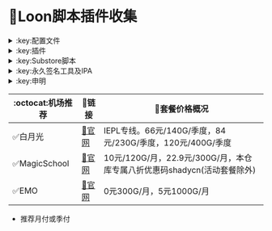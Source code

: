# :balloon:Loon脚本插件收集  

<details>
  <summary>:key:配置文件</summary>    
    
|:octocat:配置文件|:link:链接|:pushpin:操作说明|
|--|--|--|
|:warning:含完整脚本及插件的配置文件|[:link:链接地址](https://raw.githubusercontent.com/deezertidal/private/main/Loon_Full.conf)|配置-编辑-从URL下载-粘贴链接（降低维护频率）
|:white_check_mark:基础配置文件（推荐）|[:link:链接地址](https://raw.githubusercontent.com/deezertidal/private/main/Loon_Basic.conf)|配置-编辑-从URL下载-粘贴链接（自行添加需要的脚本插件）

</details>

<details>
   <summary>:key:插件</summary>    

|:octocat:插件|:link:链接|:pushpin:操作说明|
|--|--|--|
|:white_check_mark:Sub-Store| loon://import?plugin=encode(https%3A%2F%2Fraw.githubusercontent.com%2FPeng-YM%2FSub-Store%2Fmaster%2Fconfig%2FLoon.plugin)| 
|:white_check_mark:百度云加速| loon://import?plugin=encode(https%3A%2F%2Fraw.githubusercontent.com%2Fdeezertidal%2Fprivate%2Fmain%2FBaiduCloud.plugin)| 
|:white_check_mark:扫描全能王| loon://import?plugin=encode(https%3A%2F%2Fraw.githubusercontent.com%2Fdeezertidal%2Fprivate%2Fmain%2FCamScanner.plugin)| 
|:white_check_mark:Emby| loon://import?plugin=encode(https%3A%2F%2Fraw.githubusercontent.com%2Fdeezertidal%2Fprivate%2Fmain%2FEmby.plugin)| 
|:white_check_mark:酷我会员| loon://import?plugin=encode(https%3A%2F%2Fraw.githubusercontent.com%2Fdeezertidal%2Fprivate%2Fmain%2FKuwoVip.plugin)| 
|:white_check_mark:酷我数字专辑解锁| loon://import?plugin=encode(https%3A%2F%2Fraw.githubusercontent.com%2Fdeezertidal%2Fprivate%2Fmain%2Fkuwo-unlock.plugin)| 
|:white_check_mark:历史价格| loon://import?plugin=encode(https%3A%2F%2Fraw.githubusercontent.com%2Fdeezertidal%2Fprivate%2Fmain%2FPrice.plugin)| 
|:white_check_mark:WPS会员解锁| loon://import?plugin=encode(https%3A%2F%2Fraw.githubusercontent.com%2Fdeezertidal%2Fprivate%2Fmain%2FWPS.plugin)| 
|:white_check_mark:Nicegram会员解锁| loon://import?plugin=encode(https%3A%2F%2Fraw.githubusercontent.com%2Fdeezertidal%2Fprivate%2Fmain%2Fnicegram.plugin)| 
|:white_check_mark:财新文章解锁| loon://import?plugin=encode(https%3A%2F%2Fraw.githubusercontent.com%2Fdeezertidal%2Fprivate%2Fmain%2Fcaixin.plugin)| 
|:white_check_mark:spotify会员解锁| loon://import?plugin=encode(https%3A%2F%2Fraw.githubusercontent.com%2Fdeezertidal%2Fprivate%2Fmain%2FSpotifyPremium.plugin)| 
|:white_check_mark:SoundCloud Go+| loon://import?plugin=encode(https%3A%2F%2Fraw.githubusercontent.com%2Fdeezertidal%2Fprivate%2Fmain%2Fsoundcloud.plugin)| 
|❌Tidal会员解锁| loon://import?plugin=encode(https%3A%2F%2Fraw.githubusercontent.com%2Fdeezertidal%2Fprivate%2Fmain%2FTidal-HiFi.plugin)| 
|:white_check_mark:切换百度搜索| loon://import?plugin=encode(https%3A%2F%2Fraw.githubusercontent.com%2Fdeezertidal%2Fprivate%2Fmain%2FB-Search.plugin)|  地址栏输入bd+空格+关键字
|:white_check_mark:代理链路检测| loon://import?plugin=encode(https%3A%2F%2Fraw.githubusercontent.com%2Fdeezertidal%2Fprivate%2Fmain%2FNodeLinkCheck.plugin)| 
|:white_check_mark:网络模式切换| loon://import?plugin=encode(https%3A%2F%2Fraw.githubusercontent.com%2Fdeezertidal%2Fprivate%2Fmain%2FRunning-Mode.plugin)|  自行修改[脚本](
|:white_check_mark:广告屏蔽| loon://import?plugin=encode(https%3A%2F%2Fraw.githubusercontent.com%2Fdeezertidal%2Fprivate%2Fmain%2FAdBlock.plugin)| 
|:white_check_mark:波点音乐| loon://import?plugin=encode(https%3A%2F%2Fraw.githubusercontent.com%2Fdeezertidal%2Fprivate%2Fmain%2FBodian.plugin)| 
|:white_check_mark:禁用iOS更新| loon://import?plugin=encode(https%3A%2F%2Fraw.githubusercontent.com%2Fdeezertidal%2Fprivate%2Fmain%2FDisableUpdate.plugin)| 
|:white_check_mark:奈飞评分| loon://import?plugin=encode(https%3A%2F%2Fraw.githubusercontent.com%2Fdeezertidal%2Fprivate%2Fmain%2FRatings.plugin)| 
|:white_check_mark:番茄小说| loon://import?plugin=encode(https%3A%2F%2Fraw.githubusercontent.com%2Fdeezertidal%2Fprivate%2Fmain%2Ffanqienovel.plugin)| 
|:white_check_mark:TestFlight| loon://import?plugin=encode(https%3A%2F%2Fraw.githubusercontent.com%2Fdeezertidal%2Fprivate%2Fmain%2FiRingo_TestFlight.plugin)| 
|:white_check_mark:BoxJS| loon://import?plugin=encode(https%3A%2F%2Fraw.githubusercontent.com%2Fchavyleung%2Fscripts%2Fmaster%2Fbox%2Frewrite%2Fboxjs.rewrite.loon.tf.plugin)| -safari-boxjs.com-添加到主屏幕
|:white_check_mark:Bili换区| loon://import?plugin=encode(https%3A%2F%2Fraw.githubusercontent.com%2FColdvvater%2FLoon%2Fmaster%2FPlugin%2FBili_Auto_Regions.plugin)| 
|:white_check_mark:Q-Search| loon://import?plugin=encode(https%3A%2F%2Fraw.githubusercontent.com%2FColdvvater%2FLoon%2Fmaster%2FPlugin%2FQ-Search.plugin)| （需设置duckduckgo为默认搜索引擎）
|:white_check_mark:豆瓣影视| loon://import?plugin=encode(https%3A%2F%2Fraw.githubusercontent.com%2FColdvvater%2FLoon%2Fmaster%2FPlugin%2FDouBanPlay.plugin)| 
|:white_check_mark:字幕增强双语| loon://import?plugin=encode(https%3A%2F%2Fraw.githubusercontent.com%2FDualSubs%2FDualSubs%2Fmain%2Fplugin%2FDualSubs.plugin)| 
|:white_check_mark:YouTube双语| loon://import?plugin=encode(https%3A%2F%2Fraw.githubusercontent.com%2FDualSubs%2FDualSubs%2Fmain%2Fplugin%2FDualSubs.YouTube.plugin)| 
|:white_check_mark:签到脚本Cookie获取| loon://import?plugin=encode(https%3A%2F%2Fraw.githubusercontent.com%2FNobyDa%2FScript%2Fmaster%2FLoon%2FLoon_GetCookie.plugin)| 
|:white_check_mark:TF账户管理| loon://import?plugin=encode(https%3A%2F%2Fraw.githubusercontent.com%2FNobyDa%2FScript%2Fmaster%2FLoon%2FLoon_TF_Account.plugin)| 
|:white_check_mark:巴哈姆特动画疯| loon://import?plugin=encode(https%3A%2F%2Fraw.githubusercontent.com%2FNobyDa%2FScript%2Fmaster%2FLoon%2FLoon_Bahamut_ADS.plugin)| 
|:white_check_mark:115网盘| loon://import?plugin=encode(https%3A%2F%2Fraw.githubusercontent.com%2FTartarus2014%2FLoon-Script%2Fmaster%2FPlugin%2F115.plugin)| 
|:white_check_mark:节点流媒体支持检测| loon://import?plugin=encode(https%3A%2F%2Fraw.githubusercontent.com%2FTartarus2014%2FLoon-Script%2Fmaster%2FPlugin%2FMediaCheck.plugin)| 
|:white_check_mark:Youtube去广告| loon://import?plugin=encode(https%3A%2F%2Fraw.githubusercontent.com%2FTartarus2014%2FLoon-Script%2Fmaster%2FPlugin%2FBlock%2FYouTubeAds.plugin)| 
|:white_check_mark:微博去广告| loon://import?plugin=encode(https%3A%2F%2Fraw.githubusercontent.com%2FTartarus2014%2FLoon-Script%2Fmaster%2FPlugin%2FBlock%2FWeiboAds.plugin)| 
|:white_check_mark:知乎去广告| loon://import?plugin=encode(https%3A%2F%2Fraw.githubusercontent.com%2FTartarus2014%2FLoon-Script%2Fmaster%2FPlugin%2FBlock%2FZhiHu.plugin)| 
|:white_check_mark:跳过代理检测| loon://import?plugin=encode(https%3A%2F%2Fraw.githubusercontent.com%2FTartarus2014%2FLoon-Script%2Fmaster%2FPlugin%2Fskip-proxy.plugin)| 
|:white_check_mark:DNS解析| loon://import?plugin=encode(https%3A%2F%2Fraw.githubusercontent.com%2FVirgilClyne%2FVirgilClyne%2Fmain%2Fmodules%2FDNS%2FDNS.plugin)| 
|:white_check_mark:iOS天气| loon://import?plugin=encode(https%3A%2F%2Fraw.githubusercontent.com%2FVirgilClyne%2FiRingo%2Fmain%2Fplugin%2FWeather.plugin)| 
|:white_check_mark:iOS定位| loon://import?plugin=encode(https%3A%2F%2Fraw.githubusercontent.com%2FVirgilClyne%2FiRingo%2Fmain%2Fplugin%2FLocation.plugin)| 
|:white_check_mark:iOSMitM| loon://import?plugin=encode(https%3A%2F%2Fraw.githubusercontent.com%2FVirgilClyne%2FiRingo%2Fmain%2Fplugin%2FMitM.plugin)| 
|:white_check_mark:Siri| loon://import?plugin=encode(https%3A%2F%2Fraw.githubusercontent.com%2FVirgilClyne%2FiRingo%2Fmain%2Fplugin%2FSiri.plugin)| 
|:white_check_mark:Apple News| loon://import?plugin=encode(https%3A%2F%2Fraw.githubusercontent.com%2FVirgilClyne%2FiRingo%2Fmain%2Fplugin%2FNews.plugin)| 
|:white_check_mark:Apple TV| loon://import?plugin=encode(https%3A%2F%2Fraw.githubusercontent.com%2FVirgilClyne%2FiRingo%2Fmain%2Fplugin%2FTV.plugin)| 
|:white_check_mark:流利说解锁| loon://import?plugin=encode(https%3A%2F%2Fraw.githubusercontent.com%2Fdeezertidal%2Fprivate%2Fmain%2Flls.plugin)| 
|:white_check_mark:JibJab| loon://import?plugin=encode(https%3A%2F%2Fraw.githubusercontent.com%2Fdeezertidal%2Fprivate%2Fmain%2Fjibjab.plugin)| 
|:white_check_mark:Mix Camera| loon://import?plugin=encode(https%3A%2F%2Fraw.githubusercontent.com%2Fdeezertidal%2Fprivate%2Fmain%2Fmix.plugin)| 
|:white_check_mark:Picsart| loon://import?plugin=encode(https%3A%2F%2Fraw.githubusercontent.com%2Fdeezertidal%2Fprivate%2Fmain%2Fpicsart.plugin)| 
|:white_check_mark:Polarr| loon://import?plugin=encode(https%3A%2F%2Fraw.githubusercontent.com%2Fdeezertidal%2Fprivate%2Fmain%2Fpolarr.plugin)| 
|:white_check_mark:皮皮虾| loon://import?plugin=encode(https%3A%2F%2Fraw.githubusercontent.com%2Fdeezertidal%2Fprivate%2Fmain%2Fppx.plugin)| 
|:white_check_mark:VSCO| loon://import?plugin=encode(https%3A%2F%2Fraw.githubusercontent.com%2Fdeezertidal%2Fprivate%2Fmain%2Fvsco.plugin)| 
|:white_check_mark:小影| loon://import?plugin=encode(https%3A%2F%2Fraw.githubusercontent.com%2Fdeezertidal%2Fprivate%2Fmain%2Fxiaoying.plugin)| 
|:white_check_mark:香蕉视频| loon://import?plugin=encode(https%3A%2F%2Fraw.githubusercontent.com%2Fdeezertidal%2Fprivate%2Fmain%2Fxjsp.plugin)| 
|:white_check_mark:ColorWidgets小组件| loon://import?plugin=encode(https%3A%2F%2Fraw.githubusercontent.com%2Fdeezertidal%2Fprivate%2Fmain%2Fcolorwidgets.plugin)| 
|:white_check_mark:Alarmy闹钟解锁| loon://import?plugin=encode(https%3A%2F%2Fraw.githubusercontent.com%2Fdeezertidal%2Fprivate%2Fmain%2Falarmy.plugin)| 
|:white_check_mark:彩云天气提醒| loon://import?plugin=encode(https%3A%2F%2Fraw.githubusercontent.com%2Fdeezertidal%2Fprivate%2Fmain%2Fcaiyun.plugin)| 
|:white_check_mark:Aloha浏览器| loon://import?plugin=encode(https%3A%2F%2Fraw.githubusercontent.com%2Fdeezertidal%2Fprivate%2Fmain%2Faloha.plugin)| 
|:white_check_mark:BedtimeFan助眠风扇| loon://import?plugin=encode(https%3A%2F%2Fraw.githubusercontent.com%2Fdeezertidal%2Fprivate%2Fmain%2FBedtimeFan.plugin)| 
|:white_check_mark:Bazaart解锁| loon://import?plugin=encode(https%3A%2F%2Fraw.githubusercontent.com%2Fdeezertidal%2Fprivate%2Fmain%2Fbazaart.plugin)| 
|:white_check_mark:DailyYoga解锁| loon://import?plugin=encode(https%3A%2F%2Fraw.githubusercontent.com%2Fdeezertidal%2Fprivate%2Fmain%2Fdaily-yoga.plugin)| 
|:white_check_mark:Darkroom解锁| loon://import?plugin=encode(https%3A%2F%2Fraw.githubusercontent.com%2Fdeezertidal%2Fprivate%2Fmain%2Fdarkroom.plugin)| 
|:white_check_mark:Fabulous解锁| loon://import?plugin=encode(https%3A%2F%2Fraw.githubusercontent.com%2Fdeezertidal%2Fprivate%2Fmain%2Ffabulous.plugin)| 
|:white_check_mark:Invideo解锁| loon://import?plugin=encode(https%3A%2F%2Fraw.githubusercontent.com%2Fdeezertidal%2Fprivate%2Fmain%2Finvideo.plugin)| 
|:white_check_mark:忆飞Gif解锁| loon://import?plugin=encode(https%3A%2F%2Fraw.githubusercontent.com%2Fdeezertidal%2Fprivate%2Fmain%2Fgiftr.plugin)| 
|:white_check_mark:句读解锁| loon://import?plugin=encode(https%3A%2F%2Fraw.githubusercontent.com%2Fdeezertidal%2Fprivate%2Fmain%2Fjudou.plugin)| 
|:white_check_mark:Kika会员解锁| loon://import?plugin=encode(https%3A%2F%2Fraw.githubusercontent.com%2Fdeezertidal%2Fprivate%2Fmain%2Fkika.plugin)| 
|:white_check_mark:Mojo会员解锁| loon://import?plugin=encode(https%3A%2F%2Fraw.githubusercontent.com%2Fdeezertidal%2Fprivate%2Fmain%2Fmojo.plugin)| 
|:white_check_mark:Musixmatch解锁| loon://import?plugin=encode(https%3A%2F%2Fraw.githubusercontent.com%2Fdeezertidal%2Fprivate%2Fmain%2Fmusixmatch.plugin)| 
|:white_check_mark:MyFitnessPal解锁| loon://import?plugin=encode(https%3A%2F%2Fraw.githubusercontent.com%2Fdeezertidal%2Fprivate%2Fmain%2Fmyfitnesspal.plugin)| 
|:white_check_mark:Now冥想解锁| loon://import?plugin=encode(https%3A%2F%2Fraw.githubusercontent.com%2Fdeezertidal%2Fprivate%2Fmain%2Fnow.plugin)| 
|:white_check_mark:奶由壁纸解锁| loon://import?plugin=encode(https%3A%2F%2Fraw.githubusercontent.com%2Fdeezertidal%2Fprivate%2Fmain%2Fnybz.plugin)| 
|:white_check_mark:Piccollage解锁| loon://import?plugin=encode(https%3A%2F%2Fraw.githubusercontent.com%2Fdeezertidal%2Fprivate%2Fmain%2Fpiccollage.plugin)| 
|:white_check_mark:Pixelcut解锁| loon://import?plugin=encode(https%3A%2F%2Fraw.githubusercontent.com%2Fdeezertidal%2Fprivate%2Fmain%2Fpixelcut.plugin)| 
|:white_check_mark:时光手账解锁| loon://import?plugin=encode(https%3A%2F%2Fraw.githubusercontent.com%2Fdeezertidal%2Fprivate%2Fmain%2Fsgsz.plugin)| 
|:white_check_mark:ShadowLink解锁会员节点| loon://import?plugin=encode(https%3A%2F%2Fraw.githubusercontent.com%2Fdeezertidal%2Fprivate%2Fmain%2Fshadowlinkvpn.plugin)| 
|:white_check_mark:Smallpdf解锁| loon://import?plugin=encode(https%3A%2F%2Fraw.githubusercontent.com%2Fdeezertidal%2Fprivate%2Fmain%2Fsmallpdf.plugin)| 
|:white_check_mark:Tangerine解锁| loon://import?plugin=encode(https%3A%2F%2Fraw.githubusercontent.com%2Fdeezertidal%2Fprivate%2Fmain%2Ftangerine.plugin)| 
|:white_check_mark:Ten Percent解锁| loon://import?plugin=encode(https%3A%2F%2Fraw.githubusercontent.com%2Fdeezertidal%2Fprivate%2Fmain%2Ftenpercent.plugin)| 
|:white_check_mark:迅雷会员解锁| loon://import?plugin=encode(https%3A%2F%2Fraw.githubusercontent.com%2Fdeezertidal%2Fprivate%2Fmain%2Fthunder.plugin)| 
|:white_check_mark:Workout For Women解锁| loon://import?plugin=encode(https%3A%2F%2Fraw.githubusercontent.com%2Fdeezertidal%2Fprivate%2Fmain%2Fwfw.plugin)| 
|:white_check_mark:Widgetsmith解锁| loon://import?plugin=encode(https%3A%2F%2Fraw.githubusercontent.com%2Fdeezertidal%2Fprivate%2Fmain%2Fwidgetsmith.plugin)| 
|:white_check_mark:万能变声器解锁| loon://import?plugin=encode(https%3A%2F%2Fraw.githubusercontent.com%2Fdeezertidal%2Fprivate%2Fmain%2Fwnbsq.plugin)| 
|:white_check_mark:指尖时光解锁会员| loon://import?plugin=encode(https%3A%2F%2Fraw.githubusercontent.com%2Fdeezertidal%2Fprivate%2Fmain%2Fzjsg.plugin)| 
|:white_check_mark:傲软抠图会员| loon://import?plugin=encode(https%3A%2F%2Fraw.githubusercontent.com%2Fdeezertidal%2Fprivate%2Fmain%2Fapowersoft.plugin)| 
|:white_check_mark:Appraven Pro| loon://import?plugin=encode(https%3A%2F%2Fraw.githubusercontent.com%2Fdeezertidal%2Fprivate%2Fmain%2Fappraven.plugin)| 
|:white_check_mark:布丁锁屏| loon://import?plugin=encode(https%3A%2F%2Fraw.githubusercontent.com%2Fdeezertidal%2Fprivate%2Fmain%2Fbdsp.plugin)| 
|:white_check_mark:Bilibili 1080P| loon://import?plugin=encode(https%3A%2F%2Fraw.githubusercontent.com%2Fdeezertidal%2Fprivate%2Fmain%2Fbili.plugin)| 
|:white_check_mark:BOOM会员解锁| loon://import?plugin=encode(https%3A%2F%2Fraw.githubusercontent.com%2Fdeezertidal%2Fprivate%2Fmain%2Fboom.plugin)| 
|:white_check_mark:克拉壁纸| loon://import?plugin=encode(https%3A%2F%2Fraw.githubusercontent.com%2Fdeezertidal%2Fprivate%2Fmain%2Fclarity.plugin)| 
|:white_check_mark:彩云天气SVIP| loon://import?plugin=encode(https%3A%2F%2Fraw.githubusercontent.com%2Fdeezertidal%2Fprivate%2Fmain%2Fcolorweather.plugin)| 
|:white_check_mark:Ellabook VIP| loon://import?plugin=encode(https%3A%2F%2Fraw.githubusercontent.com%2Fdeezertidal%2Fprivate%2Fmain%2Fellabook.plugin)| 
|:white_check_mark:Fimo Pro| loon://import?plugin=encode(https%3A%2F%2Fraw.githubusercontent.com%2Fdeezertidal%2Fprivate%2Fmain%2Ffimo.plugin)| 
|:white_check_mark:FT中文网| loon://import?plugin=encode(https%3A%2F%2Fraw.githubusercontent.com%2Fdeezertidal%2Fprivate%2Fmain%2Fft.plugin)| 
|:white_check_mark:i Love PDF解锁| loon://import?plugin=encode(https%3A%2F%2Fraw.githubusercontent.com%2Fdeezertidal%2Fprivate%2Fmain%2Filovepdf.plugin)| 
|:white_check_mark:美图秀秀VIP| loon://import?plugin=encode(https%3A%2F%2Fraw.githubusercontent.com%2Fdeezertidal%2Fprivate%2Fmain%2Fmeituxx.plugin)| 
|:white_check_mark:起伏会员解锁| loon://import?plugin=encode(https%3A%2F%2Fraw.githubusercontent.com%2Fdeezertidal%2Fprivate%2Fmain%2Fqifu.plugin)| 
|:white_check_mark:Symbolab Pro| loon://import?plugin=encode(https%3A%2F%2Fraw.githubusercontent.com%2Fdeezertidal%2Fprivate%2Fmain%2Fsymbolab.plugin)| 
|:white_check_mark:Pixiv Show| loon://import?plugin=encode(https%3A%2F%2Fraw.githubusercontent.com%2FI-am-R-E%2FFunctional-Store-Hub%2FMaster%2FPixivShow%2FLoon.plugin)| 
|:white_check_mark:B612咔叽| loon://import?plugin=encode(https%3A%2F%2Fraw.githubusercontent.com%2Fdeezertidal%2Fprivate%2Fmain%2Fb612.plugin)| 
|:white_check_mark:儿歌点点会员| loon://import?plugin=encode(https%3A%2F%2Fraw.githubusercontent.com%2Fdeezertidal%2Fprivate%2Fmain%2Fegdd.plugin)| 
|:white_check_mark:hyperweb会员解锁| loon://import?plugin=encode(https%3A%2F%2Fraw.githubusercontent.com%2Fdeezertidal%2Fprivate%2Fmain%2Fhyperweb.plugin)| 
|:white_check_mark:Molycam会员| loon://import?plugin=encode(https%3A%2F%2Fraw.githubusercontent.com%2Fdeezertidal%2Fprivate%2Fmain%2Fmolycam.plugin)| 
|:white_check_mark:Photomath会员| loon://import?plugin=encode(https%3A%2F%2Fraw.githubusercontent.com%2Fdeezertidal%2Fprivate%2Fmain%2Fphotomath.plugin)| 
|:white_check_mark:西窗烛解锁| loon://import?plugin=encode(https%3A%2F%2Fraw.githubusercontent.com%2Fdeezertidal%2Fprivate%2Fmain%2Fxcz.plugin)| 
|:white_check_mark:Accuweather解锁| loon://import?plugin=encode(https%3A%2F%2Fraw.githubusercontent.com%2Fdeezertidal%2Fprivate%2Fmain%2Faccu.plugin)| 
|:white_check_mark:Meistertask解锁| loon://import?plugin=encode(https%3A%2F%2Fraw.githubusercontent.com%2Fdeezertidal%2Fprivate%2Fmain%2Fmeistertask.plugin)| 
|:white_check_mark:一言解锁| loon://import?plugin=encode(https%3A%2F%2Fraw.githubusercontent.com%2Fdeezertidal%2Fprivate%2Fmain%2Fyiyan.plugin)| 
|:white_check_mark:Fantastical解锁| loon://import?plugin=encode(https%3A%2F%2Fraw.githubusercontent.com%2Fdeezertidal%2Fprivate%2Fmain%2Ffantastical.plugin)| 
|:white_check_mark:云听解锁| loon://import?plugin=encode(https%3A%2F%2Fraw.githubusercontent.com%2Fdeezertidal%2Fprivate%2Fmain%2Fyunting.plugin)| 
|:white_check_mark:豌豆清单解锁| loon://import?plugin=encode(https%3A%2F%2Fraw.githubusercontent.com%2Fdeezertidal%2Fprivate%2Fmain%2Fwdqd.plugin)| 
|:white_check_mark:EMMO解锁| loon://import?plugin=encode(https%3A%2F%2Fraw.githubusercontent.com%2Fdeezertidal%2Fprivate%2Fmain%2Femmo.plugin)| 
|:white_check_mark:小习惯解锁| loon://import?plugin=encode(https%3A%2F%2Fraw.githubusercontent.com%2Fdeezertidal%2Fprivate%2Fmain%2Fxxg.plugin)| 
|:white_check_mark:读书笔记解锁| loon://import?plugin=encode(https%3A%2F%2Fraw.githubusercontent.com%2Fdeezertidal%2Fprivate%2Fmain%2Fdsbj.plugin)| 
|:white_check_mark:斑马海报解锁| loon://import?plugin=encode(https%3A%2F%2Fraw.githubusercontent.com%2Fdeezertidal%2Fprivate%2Fmain%2Fzebra.plugin)| 
|:white_check_mark:My Plate解锁| loon://import?plugin=encode(https%3A%2F%2Fraw.githubusercontent.com%2Fdeezertidal%2Fprivate%2Fmain%2Fmyplate.plugin)| 
|❌I AM解锁| loon://import?plugin=encode(https%3A%2F%2Fraw.githubusercontent.com%2Fdeezertidal%2Fprivate%2Fmain%2Fiam.plugin)| 
|:white_check_mark:iMuseum解锁| loon://import?plugin=encode(https%3A%2F%2Fraw.githubusercontent.com%2Fdeezertidal%2Fprivate%2Fmain%2Fimuseum.plugin)| 
|:white_check_mark:Audiomack解锁| loon://import?plugin=encode(https%3A%2F%2Fraw.githubusercontent.com%2Fdeezertidal%2Fprivate%2Fmain%2Faudiomack.plugin)| 
|:white_check_mark:Grammarly解锁| loon://import?plugin=encode(https%3A%2F%2Fraw.githubusercontent.com%2Fdeezertidal%2Fprivate%2Fmain%2Fgrammarly.plugin)| 
|:white_check_mark:TOKCAM解锁| loon://import?plugin=encode(https%3A%2F%2Fraw.githubusercontent.com%2Fdeezertidal%2Fprivate%2Fmain%2Ftokcam.plugin)| 
|:white_check_mark:图图记账解锁| loon://import?plugin=encode(https%3A%2F%2Fraw.githubusercontent.com%2Fdeezertidal%2Fprivate%2Fmain%2Ftutu.plugin)| 
|:white_check_mark:WallCraft解锁| loon://import?plugin=encode(https%3A%2F%2Fraw.githubusercontent.com%2Fdeezertidal%2Fprivate%2Fmain%2Fwallcraft.plugin)| 
|:white_check_mark:新语听书解锁| loon://import?plugin=encode(https%3A%2F%2Fraw.githubusercontent.com%2Fdeezertidal%2Fprivate%2Fmain%2Fxyts.plugin)| 
|:white_check_mark:一甜相机解锁| loon://import?plugin=encode(https%3A%2F%2Fraw.githubusercontent.com%2Fdeezertidal%2Fprivate%2Fmain%2Fyitian.plugin)| 
|:white_check_mark:Grow解锁| loon://import?plugin=encode(https%3A%2F%2Fraw.githubusercontent.com%2Fdeezertidal%2Fprivate%2Fmain%2Fgrow.plugin)| 
|:white_check_mark:Xmind思维导图| loon://import?plugin=encode(https%3A%2F%2Fraw.githubusercontent.com%2Fdeezertidal%2Fprivate%2Fmain%2Fxmind.plugin)| 
|:white_check_mark:微信公众号去广告| loon://import?plugin=encode(https%3A%2F%2Fraw.githubusercontent.com%2Fdeezertidal%2Fprivate%2Fmain%2Fwechatad.plugin)| 
|:white_check_mark:微博去广告| loon://import?plugin=encode(https%3A%2F%2Fraw.githubusercontent.com%2Fdeezertidal%2Fprivate%2Fmain%2Fweiboad.plugin)| 
|:white_check_mark:APP启动页去广告| loon://import?plugin=encode(https%3A%2F%2Fraw.githubusercontent.com%2Fdeezertidal%2Fprivate%2Fmain%2Fstartingad.plugin)| 
|:white_check_mark:哔哩哔哩去广告| loon://import?plugin=encode(https%3A%2F%2Fraw.githubusercontent.com%2Fdeezertidal%2Fprivate%2Fmain%2Fbiliad.plugin)| 
|:white_check_mark:喜马拉雅去广告| loon://import?plugin=encode(https%3A%2F%2Fraw.githubusercontent.com%2Fdeezertidal%2Fprivate%2Fmain%2Fxmlyad.plugin)| 
|:white_check_mark:网易蜗牛阅读| loon://import?plugin=encode(https%3A%2F%2Fraw.githubusercontent.com%2Fdeezertidal%2Fprivate%2Fmain%2Fwnds.plugin)| 
|:white_check_mark:马卡龙玩图| loon://import?plugin=encode(https%3A%2F%2Fraw.githubusercontent.com%2Fdeezertidal%2Fprivate%2Fmain%2Fmklwt.plugin)| 
|:white_check_mark:第一弹解锁| loon://import?plugin=encode(https%3A%2F%2Fraw.githubusercontent.com%2Fdeezertidal%2Fprivate%2Fmain%2Fdyd.plugin)| 
|:white_check_mark:海豚记账本| loon://import?plugin=encode(https%3A%2F%2Fraw.githubusercontent.com%2Fdeezertidal%2Fprivate%2Fmain%2Fhtjzb.plugin)| 
|:white_check_mark:PEAK解锁| loon://import?plugin=encode(https%3A%2F%2Fraw.githubusercontent.com%2Fdeezertidal%2Fprivate%2Fmain%2Fpeak.plugin)| 
|:white_check_mark:Pillow解锁| loon://import?plugin=encode(https%3A%2F%2Fraw.githubusercontent.com%2Fdeezertidal%2Fprivate%2Fmain%2Fpillow.plugin)| 
|:white_check_mark:PocketLists解锁| loon://import?plugin=encode(https%3A%2F%2Fraw.githubusercontent.com%2Fdeezertidal%2Fprivate%2Fmain%2Fpocketlists.plugin)| 
|:white_check_mark:知音漫客解锁| loon://import?plugin=encode(https%3A%2F%2Fraw.githubusercontent.com%2Fdeezertidal%2Fprivate%2Fmain%2Fzymk.plugin)| 
|:white_check_mark:有道云笔记解锁| loon://import?plugin=encode(https%3A%2F%2Fraw.githubusercontent.com%2Fdeezertidal%2Fprivate%2Fmain%2Fydybj.plugin)| 
|:white_check_mark:Vista看天下解锁| loon://import?plugin=encode(https%3A%2F%2Fraw.githubusercontent.com%2Fdeezertidal%2Fprivate%2Fmain%2Fvista.plugin)| 
|:white_check_mark:PhotosShop Express会员解锁| loon://import?plugin=encode(https%3A%2F%2Fraw.githubusercontent.com%2Fdeezertidal%2Fprivate%2Fmain%2Fphotoshop.plugin)| 
|:white_check_mark:人人视频去广告| loon://import?plugin=encode(https%3A%2F%2Fraw.githubusercontent.com%2Fdeezertidal%2Fprivate%2Fmain%2Frrsp.plugin)| 
|:white_check_mark:七猫小说解锁| loon://import?plugin=encode(https%3A%2F%2Fraw.githubusercontent.com%2Fdeezertidal%2Fprivate%2Fmain%2Fqmxs.plugin)| 
|:white_check_mark:漫画台小程序解锁| loon://import?plugin=encode(https%3A%2F%2Fraw.githubusercontent.com%2Fdeezertidal%2Fprivate%2Fmain%2Fmht.plugin)| 
|:white_check_mark:Notability解锁| loon://import?plugin=encode(https%3A%2F%2Fraw.githubusercontent.com%2Fdeezertidal%2Fprivate%2Fmain%2Fnotability.plugin)| 
|:white_check_mark:爱美剧解锁| loon://import?plugin=encode(https%3A%2F%2Fraw.githubusercontent.com%2Fdeezertidal%2Fprivate%2Fmain%2Famj.plugin)| 
|:white_check_mark:白描黄金会员| loon://import?plugin=encode(https%3A%2F%2Fraw.githubusercontent.com%2Fdeezertidal%2Fprivate%2Fmain%2Fbaimiao.plugin)| 
|:white_check_mark:OldRoll相机解锁| loon://import?plugin=encode(https%3A%2F%2Fraw.githubusercontent.com%2Fdeezertidal%2Fprivate%2Fmain%2Foldroll.plugin)| 
|:white_check_mark:少年得到解锁会员| loon://import?plugin=encode(https%3A%2F%2Fraw.githubusercontent.com%2Fdeezertidal%2Fprivate%2Fmain%2Fsndd.plugin)| 
|:white_check_mark:大蓝鲸| loon://import?plugin=encode(https%3A%2F%2Fraw.githubusercontent.com%2Fdeezertidal%2Fprivate%2Fmain%2Fdalanjing.plugin)| 
|:white_check_mark:螺畤大语文解锁会员| loon://import?plugin=encode(https%3A%2F%2Fraw.githubusercontent.com%2Fdeezertidal%2Fprivate%2Fmain%2Flsdyw.plugin)| 
|:white_check_mark:语文趣配音解锁会员| loon://import?plugin=encode(https%3A%2F%2Fraw.githubusercontent.com%2Fdeezertidal%2Fprivate%2Fmain%2Fywqpy.plugin)| 
|:white_check_mark:配音秀解锁会员| loon://import?plugin=encode(https%3A%2F%2Fraw.githubusercontent.com%2Fdeezertidal%2Fprivate%2Fmain%2Fpyx.plugin)| 
|:white_check_mark:纸条年度会员解锁| loon://import?plugin=encode(https%3A%2F%2Fraw.githubusercontent.com%2Fdeezertidal%2Fprivate%2Fmain%2Fzhitiao.plugin)| 
|:white_check_mark:石墨文档解锁| loon://import?plugin=encode(https%3A%2F%2Fraw.githubusercontent.com%2Fdeezertidal%2Fprivate%2Fmain%2Fsmwd.plugin)| 
|:white_check_mark:美篇解锁vip| loon://import?plugin=encode(https%3A%2F%2Fraw.githubusercontent.com%2Fdeezertidal%2Fprivate%2Fmain%2Fmeipian.plugin)| 
|:white_check_mark:Adobe LightRoom解锁| loon://import?plugin=encode(https%3A%2F%2Fraw.githubusercontent.com%2Fdeezertidal%2Fprivate%2Fmain%2Flightroom.plugin)| 
|:white_check_mark:Calm解锁| loon://import?plugin=encode(https%3A%2F%2Fraw.githubusercontent.com%2Fdeezertidal%2Fprivate%2Fmain%2Fcalm.plugin)| 
|:white_check_mark:NFC门禁卡公交卡| loon://import?plugin=encode(https%3A%2F%2Fraw.githubusercontent.com%2Fdeezertidal%2Fprivate%2Fmain%2Fnfc.plugin)| 
|:white_check_mark:搜图神器| loon://import?plugin=encode(https%3A%2F%2Fraw.githubusercontent.com%2Fdeezertidal%2Fprivate%2Fmain%2Fstsq.plugin)| 
|:white_check_mark:https抓包| loon://import?plugin=encode(https%3A%2F%2Fraw.githubusercontent.com%2Fdeezertidal%2Fprivate%2Fmain%2Fhttps.plugin)| 
|:white_check_mark:SSA丝社| loon://import?plugin=encode(https%3A%2F%2Fraw.githubusercontent.com%2Fdeezertidal%2Fprivate%2Fmain%2Fssa.plugin)| 
|:white_check_mark:小小优趣| loon://import?plugin=encode(https%3A%2F%2Fraw.githubusercontent.com%2Fdeezertidal%2Fprivate%2Fmain%2Fxxyq.plugin)| 
|:white_check_mark:幻影相册| loon://import?plugin=encode(https%3A%2F%2Fraw.githubusercontent.com%2Fdeezertidal%2Fprivate%2Fmain%2Fhyxc.plugin)| 
|:white_check_mark:精塾国学| loon://import?plugin=encode(https%3A%2F%2Fraw.githubusercontent.com%2Fdeezertidal%2Fprivate%2Fmain%2Fjsgx.plugin)| 
|:white_check_mark:PrettyUp| loon://import?plugin=encode(https%3A%2F%2Fraw.githubusercontent.com%2Fdeezertidal%2Fprivate%2Fmain%2Fprettyup.plugin)| 
|:white_check_mark:Cubox| loon://import?plugin=encode(https%3A%2F%2Fraw.githubusercontent.com%2Fdeezertidal%2Fprivate%2Fmain%2Fcubox.plugin)| 
|:white_check_mark:pandora订阅管理| loon://import?plugin=encode(https%3A%2F%2Fraw.githubusercontent.com%2Fdeezertidal%2Fprivate%2Fmain%2Fpandora.plugin)| 
|:white_check_mark:微信阅读积分兑换| loon://import?plugin=encode(https%3A%2F%2Fraw.githubusercontent.com%2Fdeezertidal%2Fprivate%2Fmain%2Fwechatread.plugin))|请查阅脚本内教程
|:white_check_mark:来音智能陪练| loon://import?plugin=encode(https%3A%2F%2Fraw.githubusercontent.com%2Fdeezertidal%2Fprivate%2Fmain%2Fly.plugin)| 
|:white_check_mark:熊掌记| loon://import?plugin=encode(https%3A%2F%2Fraw.githubusercontent.com%2Fdeezertidal%2Fprivate%2Fmain%2Fxzj.plugin)| 
|❌Notboring解锁| loon://import?plugin=encode(https%3A%2F%2Fraw.githubusercontent.com%2Fdeezertidal%2Fprivate%2Fmain%2Fnotboring.plugin)| 
|:white_check_mark:如期扫码解锁| loon://import?plugin=encode(https%3A%2F%2Fraw.githubusercontent.com%2Fdeezertidal%2Fprivate%2Fmain%2Frq.plugin)| 
|:white_check_mark:CEO周课| loon://import?plugin=encode(https%3A%2F%2Fraw.githubusercontent.com%2Fdeezertidal%2Fprivate%2Fmain%2Fceo.plugin)| 
|:white_check_mark:Fileball| loon://import?plugin=encode(https%3A%2F%2Fraw.githubusercontent.com%2Fdeezertidal%2Fprivate%2Fmain%2Ffileball.plugin)| 
|:white_check_mark:1blocker| loon://import?plugin=encode(https%3A%2F%2Fraw.githubusercontent.com%2Fdeezertidal%2Fprivate%2Fmain%2F1blocker.plugin)| 
|:white_check_mark:AI换脸秀| loon://import?plugin=encode(https%3A%2F%2Fraw.githubusercontent.com%2Fdeezertidal%2Fprivate%2Fmain%2Fai.plugin)| 
|:white_check_mark:proknockout| loon://import?plugin=encode(https%3A%2F%2Fraw.githubusercontent.com%2Fdeezertidal%2Fprivate%2Fmain%2Fproknockout.plugin)| 
|:white_check_mark:青柠海报| loon://import?plugin=encode(https%3A%2F%2Fraw.githubusercontent.com%2Fdeezertidal%2Fprivate%2Fmain%2Fqnhb.plugin)| 
|:white_check_mark:FainTV| loon://import?plugin=encode(https%3A%2F%2Fraw.githubusercontent.com%2Fdeezertidal%2Fprivate%2Fmain%2Ffaintv.plugin)| 
|:white_check_mark:微信听书| loon://import?plugin=encode(https%3A%2F%2Fraw.githubusercontent.com%2Fdeezertidal%2Fprivate%2Fmain%2Fwxts.plugin)| 
|:white_check_mark:人民日报去广告| loon://import?plugin=encode(https%3A%2F%2Fraw.githubusercontent.com%2Fdeezertidal%2Fprivate%2Fmain%2Frmrb.plugin)| 
|:white_check_mark:爱企查| loon://import?plugin=encode(https%3A%2F%2Fraw.githubusercontent.com%2Fdeezertidal%2Fprivate%2Fmain%2Faqc.plugin)| 
|:white_check_mark:微信读书免费卡解锁| loon://import?plugin=encode(https%3A%2F%2Fraw.githubusercontent.com%2Fdeezertidal%2Fprivate%2Fmain%2Fwxds.plugin)| 
|:white_check_mark:chic| loon://import?plugin=encode(https%3A%2F%2Fraw.githubusercontent.com%2Fdeezertidal%2Fprivate%2Fmain%2Fchic.plugin)| 
|:white_check_mark:有道词典| loon://import?plugin=encode(https%3A%2F%2Fraw.githubusercontent.com%2Fdeezertidal%2Fprivate%2Fmain%2Fydcd.plugin)| 
|:white_check_mark:一路听天下| loon://import?plugin=encode(https%3A%2F%2Fraw.githubusercontent.com%2Fdeezertidal%2Fprivate%2Fmain%2Fylttx.plugin)| 
|:white_check_mark:网速测试大师| loon://import?plugin=encode(https%3A%2F%2Fraw.githubusercontent.com%2Fdeezertidal%2Fprivate%2Fmain%2Fwscsds.plugin)| 
|:white_check_mark:网速管家| loon://import?plugin=encode(https%3A%2F%2Fraw.githubusercontent.com%2Fdeezertidal%2Fprivate%2Fmain%2Fwsgj.plugin)| 
|:white_check_mark:EFEKT美易| loon://import?plugin=encode(https%3A%2F%2Fraw.githubusercontent.com%2Fdeezertidal%2Fprivate%2Fmain%2Fefekt.plugin)| 
|:white_check_mark:WPS稻壳| loon://import?plugin=encode(https%3A%2F%2Fraw.githubusercontent.com%2Fdeezertidal%2Fprivate%2Fmain%2Fdoc.plugin)| 
|:white_check_mark:米克锁屏| loon://import?plugin=encode(https%3A%2F%2Fraw.githubusercontent.com%2Fdeezertidal%2Fprivate%2Fmain%2Fmksp.plugin)| 
|:white_check_mark:阿布睡前故事| loon://import?plugin=encode(https%3A%2F%2Fraw.githubusercontent.com%2Fdeezertidal%2Fprivate%2Fmain%2Fabsqgs.plugin)| 
|:white_check_mark:collart| loon://import?plugin=encode(https%3A%2F%2Fraw.githubusercontent.com%2Fdeezertidal%2Fprivate%2Fmain%2Fcollart.plugin)| 
|:white_check_mark:博商小麦| loon://import?plugin=encode(https%3A%2F%2Fraw.githubusercontent.com%2Fdeezertidal%2Fprivate%2Fmain%2Fbsxm.plugin)| 
|:white_check_mark:MEMRISE| loon://import?plugin=encode(https%3A%2F%2Fraw.githubusercontent.com%2Fdeezertidal%2Fprivate%2Fmain%2Fmemrise.plugin)| 
|:white_check_mark:堆糖| loon://import?plugin=encode(https%3A%2F%2Fraw.githubusercontent.com%2Fdeezertidal%2Fprivate%2Fmain%2Fduitang.plugin)| 
|:white_check_mark:Flomo| loon://import?plugin=encode(https%3A%2F%2Fraw.githubusercontent.com%2Fdeezertidal%2Fprivate%2Fmain%2Ffolomo.plugin)| 
|:white_check_mark:APTV| loon://import?plugin=encode(https%3A%2F%2Fraw.githubusercontent.com%2Fdeezertidal%2Fprivate%2Fmain%2Faptv.plugin)| 
|:white_check_mark:香哈菜谱大全| loon://import?plugin=encode(https%3A%2F%2Fraw.githubusercontent.com%2Fdeezertidal%2Fprivate%2Fmain%2Fcp.plugin)| 
|:white_check_mark:长相思| loon://import?plugin=encode(https%3A%2F%2Fraw.githubusercontent.com%2Fdeezertidal%2Fprivate%2Fmain%2Fcxs.plugin)| 
|:white_check_mark:电子请柬制作| loon://import?plugin=encode(https%3A%2F%2Fraw.githubusercontent.com%2Fdeezertidal%2Fprivate%2Fmain%2Fdzqj.plugin)| 
|:white_check_mark:黄油相机| loon://import?plugin=encode(https%3A%2F%2Fraw.githubusercontent.com%2Fdeezertidal%2Fprivate%2Fmain%2Fhyxj.plugin)| 
|:white_check_mark:Lingokids| loon://import?plugin=encode(https%3A%2F%2Fraw.githubusercontent.com%2Fdeezertidal%2Fprivate%2Fmain%2Flingokids.plugin)| 
|:white_check_mark:百度文库阅读解锁| loon://import?plugin=encode(https%3A%2F%2Fraw.githubusercontent.com%2Fdeezertidal%2Fprivate%2Fmain%2Fbdwk.plugin)| 
|:white_check_mark:Craft| loon://import?plugin=encode(https%3A%2F%2Fraw.githubusercontent.com%2Fdeezertidal%2Fprivate%2Fmain%2Fcraft.plugin)| 
|:white_check_mark:Panda小组件| loon://import?plugin=encode(https%3A%2F%2Fraw.githubusercontent.com%2Fdeezertidal%2Fprivate%2Fmain%2Fpanda.plugin)| 
|:white_check_mark:Keep| loon://import?plugin=encode(https%3A%2F%2Fraw.githubusercontent.com%2Fdeezertidal%2Fprivate%2Fmain%2Fkeep.plugin)| 
|:white_check_mark:Documents| loon://import?plugin=encode(https%3A%2F%2Fraw.githubusercontent.com%2Fdeezertidal%2Fprivate%2Fmain%2Fdocuments.plugin)| 
|:white_check_mark:Planny| loon://import?plugin=encode(https%3A%2F%2Fraw.githubusercontent.com%2Fdeezertidal%2Fprivate%2Fmain%2Fplanny.plugin)| 
|:white_check_mark:Ego Reader| loon://import?plugin=encode(https%3A%2F%2Fraw.githubusercontent.com%2Fdeezertidal%2Fprivate%2Fmain%2Fego.plugin)| 
|:white_check_mark:极速扫描仪| loon://import?plugin=encode(https%3A%2F%2Fraw.githubusercontent.com%2Fdeezertidal%2Fprivate%2Fmain%2Fjssmy.plugin)| 
|:white_check_mark:指尖笔记| loon://import?plugin=encode(https%3A%2F%2Fraw.githubusercontent.com%2Fdeezertidal%2Fprivate%2Fmain%2Fzjbj.plugin)| 
|:white_check_mark:钱迹| loon://import?plugin=encode(https%3A%2F%2Fraw.githubusercontent.com%2Fdeezertidal%2Fprivate%2Fmain%2Fqj.plugin)| 
|:white_check_mark:Agenda| loon://import?plugin=encode(https%3A%2F%2Fraw.githubusercontent.com%2Fdeezertidal%2Fprivate%2Fmain%2Fagenda.plugin)| 
|:white_check_mark:多重搜索| loon://import?plugin=encode(https%3A%2F%2Fraw.githubusercontent.com%2Fdeezertidal%2Fprivate%2Fmain%2Fmultisearch.plugin)| 
|:white_check_mark:即刻运动| loon://import?plugin=encode(https%3A%2F%2Fraw.githubusercontent.com%2Fdeezertidal%2Fprivate%2Fmain%2Fjkyd.plugin)| 
|:white_check_mark:Day One| loon://import?plugin=encode(https%3A%2F%2Fraw.githubusercontent.com%2Fdeezertidal%2Fprivate%2Fmain%2Fdayone.plugin)| 
|:white_check_mark:Usage| loon://import?plugin=encode(https%3A%2F%2Fraw.githubusercontent.com%2Fdeezertidal%2Fprivate%2Fmain%2Fusage.plugin)| 
|:white_check_mark:谜底时钟| loon://import?plugin=encode(https%3A%2F%2Fraw.githubusercontent.com%2Fdeezertidal%2Fprivate%2Fmain%2Fmdsz.plugin)| 
|:white_check_mark:MoenyThings| loon://import?plugin=encode(https%3A%2F%2Fraw.githubusercontent.com%2Fdeezertidal%2Fprivate%2Fmain%2Fmoneythings.plugin)| 
|:white_check_mark:手机扫描仪| loon://import?plugin=encode(https%3A%2F%2Fraw.githubusercontent.com%2Fdeezertidal%2Fprivate%2Fmain%2Fsjsmy.plugin)| 
|:white_check_mark:Sorted| loon://import?plugin=encode(https%3A%2F%2Fraw.githubusercontent.com%2Fdeezertidal%2Fprivate%2Fmain%2Fsorted.plugin)| 
|:white_check_mark:尽简衣橱| loon://import?plugin=encode(https%3A%2F%2Fraw.githubusercontent.com%2Fdeezertidal%2Fprivate%2Fmain%2Fjjyc.plugin)| 
|:white_check_mark:看理想| loon://import?plugin=encode(https%3A%2F%2Fraw.githubusercontent.com%2Fdeezertidal%2Fprivate%2Fmain%2Fklx.plugin)| 
|:white_check_mark:目标地图| loon://import?plugin=encode(https%3A%2F%2Fraw.githubusercontent.com%2Fdeezertidal%2Fprivate%2Fmain%2Fmbdt.plugin)| 
|:white_check_mark:拼图酱| loon://import?plugin=encode(https%3A%2F%2Fraw.githubusercontent.com%2Fdeezertidal%2Fprivate%2Fmain%2Fptj.plugin)| 
|:white_check_mark:向日葵阅读| loon://import?plugin=encode(https%3A%2F%2Fraw.githubusercontent.com%2Fdeezertidal%2Fprivate%2Fmain%2Fxrk.plugin)| 
|:white_check_mark:卡片日记| loon://import?plugin=encode(https%3A%2F%2Fraw.githubusercontent.com%2Fdeezertidal%2Fprivate%2Fmain%2Fkprj.plugin)| 
|:white_check_mark:莉景天气| loon://import?plugin=encode(https%3A%2F%2Fraw.githubusercontent.com%2Fdeezertidal%2Fprivate%2Fmain%2Fljtq.plugin)| 
|:white_check_mark:Motivation| loon://import?plugin=encode(https%3A%2F%2Fraw.githubusercontent.com%2Fdeezertidal%2Fprivate%2Fmain%2Fmotivation.plugin)| 
|:white_check_mark:PDF Viewer| loon://import?plugin=encode(https%3A%2F%2Fraw.githubusercontent.com%2Fdeezertidal%2Fprivate%2Fmain%2Fpdfviewer.plugin)| 
|:white_check_mark:Percento| loon://import?plugin=encode(https%3A%2F%2Fraw.githubusercontent.com%2Fdeezertidal%2Fprivate%2Fmain%2Fpercento.plugin)| 
|:white_check_mark:Pixelance| loon://import?plugin=encode(https%3A%2F%2Fraw.githubusercontent.com%2Fdeezertidal%2Fprivate%2Fmain%2Fpixelance.plugin)| 
|:white_check_mark:Retake| loon://import?plugin=encode(https%3A%2F%2Fraw.githubusercontent.com%2Fdeezertidal%2Fprivate%2Fmain%2Fretake.plugin)| 
|:white_check_mark:色采| loon://import?plugin=encode(https%3A%2F%2Fraw.githubusercontent.com%2Fdeezertidal%2Fprivate%2Fmain%2Fsc.plugin)| 
|:white_check_mark:闪萌表情| loon://import?plugin=encode(https%3A%2F%2Fraw.githubusercontent.com%2Fdeezertidal%2Fprivate%2Fmain%2Fsmbq.plugin)| 
|:white_check_mark:音频剪辑| loon://import?plugin=encode(https%3A%2F%2Fraw.githubusercontent.com%2Fdeezertidal%2Fprivate%2Fmain%2Fypjj.plugin)| 
|:white_check_mark:Varlens| loon://import?plugin=encode(https%3A%2F%2Fraw.githubusercontent.com%2Fdeezertidal%2Fprivate%2Fmain%2Fvarlens.plugin)| 
|:white_check_mark:一木记账| loon://import?plugin=encode(https%3A%2F%2Fraw.githubusercontent.com%2Fdeezertidal%2Fprivate%2Fmain%2Fymjz.plugin)| 
|:white_check_mark:Drafts| loon://import?plugin=encode(https%3A%2F%2Fraw.githubusercontent.com%2Fdeezertidal%2Fprivate%2Fmain%2Fdrafts.plugin)| 
|:white_check_mark:叮叮水印相机| loon://import?plugin=encode(https%3A%2F%2Fraw.githubusercontent.com%2Fdeezertidal%2Fprivate%2Fmain%2Fddsyxj.plugin)| 
|:white_check_mark:Emote| loon://import?plugin=encode(https%3A%2F%2Fraw.githubusercontent.com%2Fdeezertidal%2Fprivate%2Fmain%2Femote.plugin)| 
|:white_check_mark:灵敢足迹| loon://import?plugin=encode(https%3A%2F%2Fraw.githubusercontent.com%2Fdeezertidal%2Fprivate%2Fmain%2Flgzj.plugin)| 
|:white_check_mark:7分钟HIIT运动| loon://import?plugin=encode(https%3A%2F%2Fraw.githubusercontent.com%2Fdeezertidal%2Fprivate%2Fmain%2Fseven.plugin)| 
|:white_check_mark:私密相册管家| loon://import?plugin=encode(https%3A%2F%2Fraw.githubusercontent.com%2Fdeezertidal%2Fprivate%2Fmain%2Fsmxcgj.plugin)| 
|:white_check_mark:FitnessView| loon://import?plugin=encode(https%3A%2F%2Fraw.githubusercontent.com%2Fdeezertidal%2Fprivate%2Fmain%2Ffnv.plugin)| 
|:white_check_mark:TODO清单| loon://import?plugin=encode(https%3A%2F%2Fraw.githubusercontent.com%2Fdeezertidal%2Fprivate%2Fmain%2Ftodo.plugin)| 
|:white_check_mark:淘票票评分| loon://import?plugin=encode(https%3A%2F%2Fraw.githubusercontent.com%2Fdeezertidal%2Fprivate%2Fmain%2Ftpp.plugin)| 
|:white_check_mark:天天豆| loon://import?plugin=encode(https%3A%2F%2Fraw.githubusercontent.com%2Fdeezertidal%2Fprivate%2Fmain%2Fttd.plugin)| 
|:white_check_mark:咖映| loon://import?plugin=encode(https%3A%2F%2Fraw.githubusercontent.com%2Fdeezertidal%2Fprivate%2Fmain%2Fky.plugin)| 
|:white_check_mark:VCUS| loon://import?plugin=encode(https%3A%2F%2Fraw.githubusercontent.com%2Fdeezertidal%2Fprivate%2Fmain%2Fvcus.plugin)| 
|:white_check_mark:傲软PDF编辑| loon://import?plugin=encode(https%3A%2F%2Fraw.githubusercontent.com%2Fdeezertidal%2Fprivate%2Fmain%2Farpdfbj.plugin)| 
|:white_check_mark:傲软投屏| loon://import?plugin=encode(https%3A%2F%2Fraw.githubusercontent.com%2Fdeezertidal%2Fprivate%2Fmain%2Fartp.plugin)| 
|:white_check_mark:幻休| loon://import?plugin=encode(https%3A%2F%2Fraw.githubusercontent.com%2Fdeezertidal%2Fprivate%2Fmain%2Fhx.plugin)| 
|:white_check_mark:绘影字幕| loon://import?plugin=encode(https%3A%2F%2Fraw.githubusercontent.com%2Fdeezertidal%2Fprivate%2Fmain%2Fhyzm.plugin)| 
|:white_check_mark:汇中考| loon://import?plugin=encode(https%3A%2F%2Fraw.githubusercontent.com%2Fdeezertidal%2Fprivate%2Fmain%2Fhzk.plugin)| 
|:white_check_mark:iScreen| loon://import?plugin=encode(https%3A%2F%2Fraw.githubusercontent.com%2Fdeezertidal%2Fprivate%2Fmain%2Fiscreen.plugin)| 
|:white_check_mark:小组件盒子| loon://import?plugin=encode(https%3A%2F%2Fraw.githubusercontent.com%2Fdeezertidal%2Fprivate%2Fmain%2Fxzjhz.plugin)| 
|:white_check_mark:佐糖| loon://import?plugin=encode(https%3A%2F%2Fraw.githubusercontent.com%2Fdeezertidal%2Fprivate%2Fmain%2Fzt.plugin)| 
|:white_check_mark:飞鱼计划| loon://import?plugin=encode(https%3A%2F%2Fraw.githubusercontent.com%2Fdeezertidal%2Fprivate%2Fmain%2Ffyjh.plugin)| 
|:white_check_mark:过期啦| loon://import?plugin=encode(https%3A%2F%2Fraw.githubusercontent.com%2Fdeezertidal%2Fprivate%2Fmain%2Fgql.plugin)| 
|:white_check_mark:乃糖小组件| loon://import?plugin=encode(https%3A%2F%2Fraw.githubusercontent.com%2Fdeezertidal%2Fprivate%2Fmain%2Fnt.plugin)| 
|:white_check_mark:一书一课| loon://import?plugin=encode(https%3A%2F%2Fraw.githubusercontent.com%2Fdeezertidal%2Fprivate%2Fmain%2Fysyk.plugin)| 
|:white_check_mark:充电助手| loon://import?plugin=encode(https%3A%2F%2Fraw.githubusercontent.com%2Fdeezertidal%2Fprivate%2Fmain%2Fcdzs.plugin)| 
|:white_check_mark:电视家| loon://import?plugin=encode(https%3A%2F%2Fraw.githubusercontent.com%2Fdeezertidal%2Fprivate%2Fmain%2Fdsj.plugin)| 
|:white_check_mark:Endel| loon://import?plugin=encode(https%3A%2F%2Fraw.githubusercontent.com%2Fdeezertidal%2Fprivate%2Fmain%2Fendel.plugin)| 
|:white_check_mark:格至日记| loon://import?plugin=encode(https%3A%2F%2Fraw.githubusercontent.com%2Fdeezertidal%2Fprivate%2Fmain%2Fgzrj.plugin)| 
|:white_check_mark:高德地图去广告| loon://import?plugin=encode(https%3A%2F%2Fraw.githubusercontent.com%2Fdeezertidal%2Fprivate%2Fmain%2Fgddt.plugin)| 
|:white_check_mark:好事发生| loon://import?plugin=encode(https%3A%2F%2Fraw.githubusercontent.com%2Fdeezertidal%2Fprivate%2Fmain%2Fhsfs.plugin)| 
|:white_check_mark:简讯| loon://import?plugin=encode(https%3A%2F%2Fraw.githubusercontent.com%2Fdeezertidal%2Fprivate%2Fmain%2Fjianxun.plugin)| 
|:white_check_mark:可拍| loon://import?plugin=encode(https%3A%2F%2Fraw.githubusercontent.com%2Fdeezertidal%2Fprivate%2Fmain%2Fkepai.plugin)| 
|:white_check_mark:Lifeviewer| loon://import?plugin=encode(https%3A%2F%2Fraw.githubusercontent.com%2Fdeezertidal%2Fprivate%2Fmain%2Flifeviewer.plugin)| 
|:white_check_mark:Relens| loon://import?plugin=encode(https%3A%2F%2Fraw.githubusercontent.com%2Fdeezertidal%2Fprivate%2Fmain%2Frelens.plugin)| 
|:white_check_mark:Vivacut| loon://import?plugin=encode(https%3A%2F%2Fraw.githubusercontent.com%2Fdeezertidal%2Fprivate%2Fmain%2Fvivacut.plugin)| 
|:white_check_mark:Watchout| loon://import?plugin=encode(https%3A%2F%2Fraw.githubusercontent.com%2Fdeezertidal%2Fprivate%2Fmain%2Fwatchout.plugin)| 
|:white_check_mark:无痕去水印| loon://import?plugin=encode(https%3A%2F%2Fraw.githubusercontent.com%2Fdeezertidal%2Fprivate%2Fmain%2Fwhqsy.plugin)| 
|:white_check_mark:节点信息查询| loon://import?plugin=encode(https%3A%2F%2Fraw.githubusercontent.com%2Fdeezertidal%2Fprivate%2Fmain%2FGeoLocation.plugin)| 
|:white_check_mark:一键换脸| loon://import?plugin=encode(https%3A%2F%2Fraw.githubusercontent.com%2Fdeezertidal%2Fprivate%2Fmain%2Fyjhl.plugin)| 
|:white_check_mark:Styleart| loon://import?plugin=encode(https%3A%2F%2Fraw.githubusercontent.com%2Fdeezertidal%2Fprivate%2Fmain%2Fstyleart.plugin)| 
|:white_check_mark:流媒体解锁查询| loon://import?plugin=encode(https%3A%2F%2Fraw.githubusercontent.com%2Fdeezertidal%2Fprivate%2Fmain%2FMediaChecker.plugin)| 
|:white_check_mark:7动| loon://import?plugin=encode(https%3A%2F%2Fraw.githubusercontent.com%2Fdeezertidal%2Fprivate%2Fmain%2F7dong.plugin)| 





****
* 解锁类插件一般需要登录账号恢复购买，如不生效，请卸载重装。
* 除集合类外，脚本插件均署名原作者，如有署名错误，请联系邮箱更正。
* 如需修改或分享，请保留作者信息。

</details>



<details>
  <summary>:key:Substore脚本</summary>  

|:octocat:Sub-Store脚本|:link:链接|:pushpin:操作说明|
|--|--|--|
|:white_check_mark:脚本操作：重命名|[:link:链接地址](https://raw.githubusercontent.com/futurkk/Potato/main/Rename/rename.js#input=zh&output=zh&airport=你需要的机场名)|SubStore-订阅编辑-添加操作-脚本操作-粘贴链接（自行修改自己的机场名）
|:white_check_mark:脚本过滤：筛选80 443端口|[:link:链接地址](https://raw.githubusercontent.com/deezertidal/private/main/port-filter.js)|SubStore-订阅编辑-添加操作-脚本过滤-粘贴链接
|:white_check_mark:脚本过滤：筛选80,443，vmess,ws节点|[:link:链接地址](https://raw.githubusercontent.com/deezertidal/private/main/nodes-filter.js)|SubStore-订阅编辑-添加操作-脚本过滤-粘贴链接
|:white_check_mark:脚本操作：修改host|[:link:链接地址](https://raw.githubusercontent.com/deezertidal/private/main/vmess-host.js)|SubStore-订阅编辑-添加操作-脚本操作-粘贴链接（自行修改参数）

</details>


<details>

  <summary>:key:永久签名工具及IPA</summary>  
  
|:octocat:签名工具|:link:链接|:pushpin:操作说明|
|--|--|--|
|:white_check_mark:TrollStore 永久签名|[:link:教程](https://github.com/deezertidal/shadowrocket-rules/blob/main/TrollStore.MD)|支持iOS14.0-15.4.1
|:white_check_mark:Youtube.ipa|[:link:链接地址](https://github.com/qnblackcat/uYouPlus/releases/download/v18.01.6-2.3.1/uYouPlus_18.01.6_2.3.1.ipa)|去广告 后台播放音乐 画中画
|:white_check_mark:微信双开.ipa|[:link:链接地址](https://github.com/zwf234/WeChat/releases/download/%E5%BE%AE%E4%BF%A1%E7%BE%8E%E5%8C%96/WeChatPro_8.0.27.ipa)|双开
|:white_check_mark:Appstore++|[:link:链接地址](https://ipa.store/2886.html)|降级工具
|:white_check_mark:Tiktok.ipa|[:link:链接地址](https://drive.google.com/file/d/1XMbpcMiv2yYEw6ApYG8sCL9oGNbPpcJ5/view?usp=drivesdk)|内置换区功能
|:white_check_mark:No homebar|[:link:链接地址](https://appdb.to/app/cydia/1900001061)|隐藏屏幕底部横条
|:white_check_mark:其他.ipa|[:link:链接地址](https://appdb.to/search/?type=cydia)，[:link:链接地址](https://ipa.store)|



</details>


 <details>
  <summary>:key:申明</summary>

## :warning:免责声明：

* 本项目涉及的任何解锁和解密分析脚本仅用于资源共享和学习研究，不能保证其合法性，准确性，完整性和有效性，请根据情况自行判断.

* 间接使用脚本的任何用户，包括但不限于建立VPS或在某些行为违反国家/地区法律或相关法规的情况下进行传播, 本项目对于由此引起的任何隐私泄漏或其他后果概不负责.

* 请勿将Script项目的任何内容用于商业或非法目的，否则后果自负.

* 如果任何单位或个人认为该项目的脚本可能涉嫌侵犯其权利，则应及时通知并提供身份证明，所有权证明，我们将在收到认证文件后删除相关脚本.

* 对任何脚本问题概不负责，包括但不限于由任何脚本错误导致的任何损失或损害.

* 您必须在下载后的24小时内从计算机或手机中完全删除以上内容.

* 任何以任何方式查看此项目的人或直接或间接使用该Script项目的任何脚本的使用者都应仔细阅读此声明。保留随时更改或补充此免责声明的权利。一旦使用并复制了任何相关脚本或Script项目的规则，则视为您已接受此免责声明.

### 特别感谢（排名不分先后,如有遗漏请提醒补充）：

* [@ddgksf2013](https://github.com/ddgksf2013)

* [@Marol62926](https://github.com/Marol62926)

* [@Tartarus2014](https://github.com/Tartarus2014)

* [@I-am-R-E](https://github.com/I-am-R-E)

* [@yqc007](https://github.com/yqc007)

* [@nzw9314](https://github.com/nzw9314)

* [@Qure](https://github.com/Koolson/Qure)

* [@Orz](https://github.com/Orz-3/mini)

* [@NobyDa](https://github.com/NobyDa)

* [@lhie1](https://github.com/lhie1)

* [@ConnersHua](https://github.com/ConnersHua)

* [@chavyleung](https://github.com/chavyleung)

* [@yichahucha](https://github.com/yichahucha)

* [@langkhach270389](https://github.com/langkhach270389)

* [@Choler](https://github.com/Choler)

* [@onewayticket255](https://github.com/onewayticket255)

* [@NavePnow](https://github.com/NavePnow)

* [@Meeta](https://github.com/MeetaGit)

* [@Neurogram-R](https://github.com/Neurogram-R)

* [@sazs34](https://github.com/sazs34)

* [@uniqueque](https://github.com/uniqueque)

* [@eHpo](https://github.com/eHpo1/Rules)

* [@Sunert](https://github.com/Sunert/Scripts)

* [@songyangzz](https://github.com/songyangzz/QuantumultX.git)

* [@zZPiglet](https://github.com/zZPiglet/Task.git)

* [@Peng-YM](https://github.com/Peng-YM/QuanX)

* [@evilbutcher](https://github.com/evilbutcher/Quantumult_X/tree/master)

* [@lxk0301](https://gitee.com/lxk0301/jd_scripts/tree/master/)

* [@toulanboy](https://github.com/toulanboy/scripts)

* [@lowking](https://github.com/lowking/Scripts)
 </details>

|:octocat:机场推荐|:link:链接| :pushpin:套餐价格概况
|--|--|--|
|:white_check_mark:白月光|[:link:官网](https://www.bygcloud.com/#/register?code=DX4iT5B4)|IEPL专线。66元/140G/季度，84元/230G/季度，120元/400G/季度
|:white_check_mark:MagicSchool|[:link:官网](https://2220.it/register?aff=GNs68S4XWT)|10元/120G/月，22.9元/300G/月，本仓库专属八折优惠码shadycn(活动套餐除外)
|:white_check_mark:EMO|[:link:官网](https://yyds.emovpn.top/#/register?code=7KLxhYOS)|0元300G/月，5元1000G/月
* 推荐月付或季付

